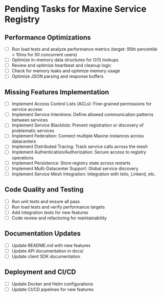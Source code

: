# Pending Tasks for Maxine Service Registry

## Performance Optimizations
- [ ] Run load tests and analyze performance metrics (target: 95th percentile < 10ms for 50 concurrent users)
- [ ] Optimize in-memory data structures for O(1) lookups
- [ ] Review and optimize heartbeat and cleanup logic
- [ ] Check for memory leaks and optimize memory usage
- [ ] Optimize JSON parsing and response buffers

## Missing Features Implementation
- [ ] Implement Access Control Lists (ACLs): Fine-grained permissions for service access
- [ ] Implement Service Intentions: Define allowed communication patterns between services
- [ ] Implement Service Blacklists: Prevent registration or discovery of problematic services
- [ ] Implement Federation: Connect multiple Maxine instances across datacenters
- [ ] Implement Distributed Tracing: Track service calls across the mesh
- [ ] Implement Authentication/Authorization: Secure access to registry operations
- [ ] Implement Persistence: Store registry state across restarts
- [ ] Implement Multi-Datacenter Support: Global service discovery
- [ ] Implement Service Mesh Integration: Integration with Istio, Linkerd, etc.

## Code Quality and Testing
- [ ] Run unit tests and ensure all pass
- [ ] Run load tests and verify performance targets
- [ ] Add integration tests for new features
- [ ] Code review and refactoring for maintainability

## Documentation Updates
- [ ] Update README.md with new features
- [ ] Update API documentation in docs/
- [ ] Update client SDK documentation

## Deployment and CI/CD
- [ ] Update Docker and Helm configurations
- [ ] Update CI/CD pipelines for new features